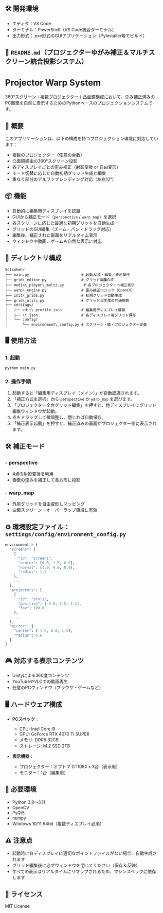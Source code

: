 ## 🛠️ **開発環境**
* エディタ：VS Code
* ターミナル：PowerShell（VS Code統合ターミナル）
* 出力形式：.exe形式のGUIアプリケーション（PyInstaller等でビルド）



## 📝 `README.md`（プロジェクターゆがみ補正＆マルチスクリーン統合投影システム）

# Projector Warp System
360°スクリーン＋複数プロジェクター＋凸面鏡構成において、歪み補正済みのPC画面を自然に表示するためのPythonベースのプロジェクションシステムです。

## 🎯 概要
このアプリケーションは、以下の構成を持つプロジェクション環境に対応しています：

- 複数のプロジェクター（任意の台数）
- 凸面鏡経由の360°スクリーン投影
- 各ディスプレイごとの歪み補正（射影変換 or 自由変形）
- モード切替に応じた自動初期グリッド生成と編集
- 重なり部分のアルファブレンディング対応（左右10°）

## 📦 機能
- 自動的に編集用ディスプレイを認識
- GUIから補正モード（`perspective` / `warp_map`）を選択
- 各スクリーンに応じた最適な初期グリッドを自動生成
- グリッドのGUI編集（ズーム・パン・ドラッグ対応）
- 編集後、補正された画面をリアルタイム表示
- ウィンドウや動画、ゲームも自然な表示に対応

## 🧩 ディレクトリ構成

```
Sotsuken/
├── main.py                        # 起動＆UI・編集／表示操作
├── grid\_editor.py                # グリッド編集GUI
├── media\_player\_multi.py         # 各プロジェクターへ補正表示
├── warp\_engine.py                # 歪み補正ロジック（OpenCV）
├── init\_grids.py                 # 初期グリッド自動生成
├── grid\_utils.py                 # グリッド点生成の共通関数
├── settings/
│   ├── edit\_profile.json         # 編集用ディスプレイ情報
│   ├── \*.json                    # 各ディスプレイ用グリッド保存
│   └── config/
│       └── environment\_config.py # スクリーン・鏡・プロジェクター定義

```

## 🖥 使用方法

### 1. 起動
```bash
python main.py
```

### 2. 操作手順

1. 起動すると「編集用ディスプレイ（メイン）」が自動認識されます。
2. 「補正方式を選択」から `perspective` か `warp_map` を選びます。
3. 「プロジェクター全台グリッド編集」を押すと、他ディスプレイにグリッド編集ウィンドウが起動。
4. 点をドラッグして微調整し、閉じれば自動保存。
5. 「補正表示起動」を押すと、補正済みの画面がプロジェクター側に表示されます。

## 🛠 補正モード

### - perspective

* 4点の射影変換を利用
* 画面の歪みを補正して長方形に投影

### - warp\_map

* 外周グリッドを自由変形しマッピング
* 曲面スクリーン・オーバーラップ領域に有効

## ⚙️ 環境設定ファイル：`settings/config/environment_config.py`

```python
environment = {
  "screens": [
    {
      "id": "screen1",
      "center": [0.0, 1.5, 0.0],
      "normal": [1.0, 0.0, 0.0],
      "radius": 1.5
    },
    ...
  ],
  "projectors": [
    {
      "id": "proj1",
      "position": [-3.0, 1.5, 1.2],
      "fov": 100.0
    },
    ...
  ],
  "mirror": {
    "center": [-1.5, 0.0, 1.5],
    "radius": 0.6
  }
}
```

## 🎮 対応する表示コンテンツ

* Unityによる360度コンテンツ
* YouTubeやVLCでの動画再生
* 任意のPCウィンドウ（ブラウザ・ゲームなど）

## 🖥️ **ハードウェア構成**

* **PCスペック**：
  * CPU: Intel Core i9
  * GPU: GeForce RTX 4070 Ti SUPER
  * メモリ: DDR5 32GB
  * ストレージ: M.2 SSD 2TB

* **表示機器**：
  * プロジェクター：オプトマ GT1080 x 3台（表示用）
  * モニター：1台（編集用）

## 📌 必要環境

* Python 3.8〜3.11
* OpenCV
* PyQt5
* numpy
* Windows 10/11 64bit（複数ディスプレイ必須）

## ⚠️ 注意点

* 起動時に各ディスプレイに適切なポイントファイルがない場合、自動生成されます
* グリッド編集後に必ずウィンドウを閉じてください（保存＆反映）
* すべての表示はリアルタイムにリマップされるため、マシンスペックに依存します

## 📄 ライセンス

MIT License
